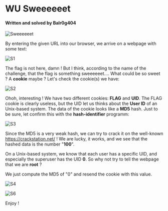 # WU Sweeeeeet

#### Written and solved by Balr0g404

![Sweeeeeet](/home/audran/Documents/flagados/encryptCTF/Sweeeeeet.png)

By entering the given URL into our browser, we arrive on a webpage with some text:

![S1](/home/audran/Documents/flagados/encryptCTF/S1.png)

The flag is not here, damn ! But I think, according to the name of the challenge, that the flag is something sweeeeeet.... What could be so sweet ? A **cookie** maybe ? Let's check the cookie(s) we have:

![S2](/home/audran/Documents/flagados/encryptCTF/S2.png)

Ohoh, interesting ! We have two different cookies: **FLAG** and **UID**. The FLAG cookie is clearly useless, but the UID let us thinks about the **User ID** of an Unix-based system. The data of the cookie looks like a **MD5** hash. Just to be sure, let confirm this with the **hash-identifier** programm:

![S3](/home/audran/Documents/flagados/encryptCTF/S3.png)

Since the MD5 is a very weak hash, we can try to crack it on the well-known https://crackstation.net/ ! We are lucky, it works, and we see that the hashed data is the number "**100**". 

On a Unix-based system, we know that each user has a specific UID, and especially the superuser has the UID **0**. So why not try to tell the webpage that we are **root** ?

We just compute the MD5 of "0" and resend the cookie with this value.

![S4](/home/audran/Documents/flagados/encryptCTF/S4.png)

![S6](/home/audran/Documents/flagados/encryptCTF/S6.png)

Enjoy !